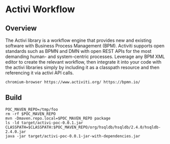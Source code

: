 Activi Workflow
=================
Overview
---------------
The Activi library is a workflow engine that provides new and existing
software with Business Process Management (BPM).  Activiti supports open
standards such as BPMN and DMN with open REST APIs for the most demanding
human- and system-centric processes.  Leverage any BPM XML editor to create
the relevant workflow, then integrate it into your code with the activi
libraries simply by including it as a classpath resource and then referencing
it via activi API calls.

```
chromium-browser https://www.activiti.org/ https://bpmn.io/
```

Build
---------------

```
POC_MAVEN_REPO=/tmp/foo
rm -rf $POC_MAVEN_REPO
mvn -Dmaven.repo.local=$POC_MAVEN_REPO package
ls -ld target/activi-poc-0.0.1.jar
CLASSPATH=$CLASSPATH:$POC_MAVEN_REPO/org/hsqldb/hsqldb/2.4.0/hsqldb-2.4.0.jar
java -jar target/activi-poc-0.0.1-jar-with-dependencies.jar
```

